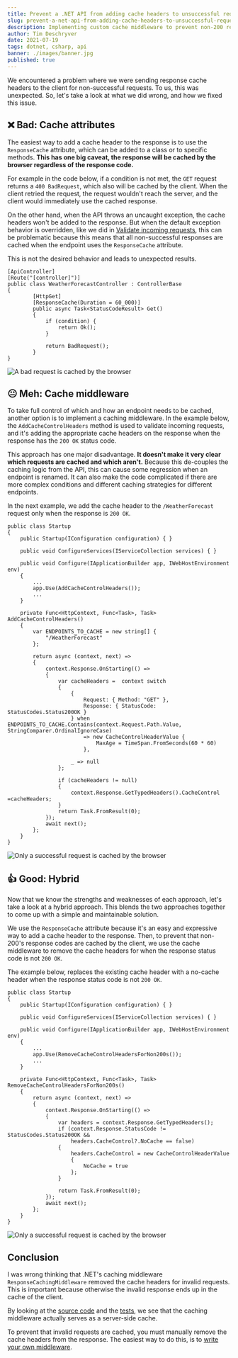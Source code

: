 ```yaml
---
title: Prevent a .NET API from adding cache headers to unsuccessful requests
slug: prevent-a-net-api-from-adding-cache-headers-to-unsuccessful-requests
description: Implementing custom cache middleware to prevent non-200 responses from being cached by a client
author: Tim Deschryver
date: 2021-07-19
tags: dotnet, csharp, api
banner: ./images/banner.jpg
published: true
---
```


We encountered a problem where we were sending response cache headers to the client for non-successful requests.
To us, this was unexpected. So, let's take a look at what we did wrong, and how we fixed this issue.

## ❌ Bad: Cache attributes

The easiest way to add a cache header to the response is to use the `ResponseCache` attribute, which can be added to a class or to specific methods. **This has one big caveat, the response will be cached by the browser regardless of the response code.**

For example in the code below, if a condition is not met, the `GET` request returns a `400 BadRequest`, which also will be cached by the client. When the client retried the request, the request wouldn't reach the server, and the client would immediately use the cached response.

On the other hand, when the API throws an uncaught exception, the cache headers won't be added to the response.
But when the default exception behavior is overridden, like we did in [Validate incoming requests](/blog/creating-a-new-csharp-api-validate-incoming-requests), this can be problematic because this means that all non-successful responses are cached when the endpoint uses the `ResponseCache` attribute.

This is not the desired behavior and leads to unexpected results.

```cs{6, 13}:WeatherForecastController.cs
[ApiController]
[Route("[controller]")]
public class WeatherForecastController : ControllerBase
{
        [HttpGet]
        [ResponseCache(Duration = 60_000)]
        public async Task<StatusCodeResult> Get()
        {
            if (condition) {
                return Ok();
            }

            return BadRequest();
        }
}
```

![A bad request is cached by the browser](./images/bad-cache.png)

## 😐 Meh: Cache middleware

To take full control of which and how an endpoint needs to be cached, another option is to implement a caching middleware.
In the example below, the `AddCacheControlHeaders` method is used to validate incoming requests, and it's adding the appropriate cache headers on the response when the response has the `200 OK` status code.

This approach has one major disadvantage. **It doesn't make it very clear which requests are cached and which aren't.**
Because this de-couples the caching logic from the API, this can cause some regression when an endpoint is renamed.
It can also make the code complicated if there are more complex conditions and different caching strategies for different endpoints.

In the next example, we add the cache header to the `/WeatherForecast` request only when the response is `200 OK`.

```cs{10, 14-45}:Startup.cs
public class Startup
{
    public Startup(IConfiguration configuration) { }

    public void ConfigureServices(IServiceCollection services) { }

    public void Configure(IApplicationBuilder app, IWebHostEnvironment env)
    {
        ...
        app.Use(AddCacheControlHeaders());
        ...
    }

    private Func<HttpContext, Func<Task>, Task> AddCacheControlHeaders()
    {
        var ENDPOINTS_TO_CACHE = new string[] {
            "/WeatherForecast"
        };

        return async (context, next) =>
        {
            context.Response.OnStarting(() =>
            {
                var cacheHeaders =  context switch
                {
                    {
                        Request: { Method: "GET" },
                        Response: { StatusCode: StatusCodes.Status200OK }
                    } when ENDPOINTS_TO_CACHE.Contains(context.Request.Path.Value, StringComparer.OrdinalIgnoreCase)
                        => new CacheControlHeaderValue {
                            MaxAge = TimeSpan.FromSeconds(60 * 60)
                        },

                    _ => null
                };

                if (cacheHeaders != null)
                {
                    context.Response.GetTypedHeaders().CacheControl =cacheHeaders;
                }
                return Task.FromResult(0);
            });
            await next();
        };
    }
}
```

![Only a successful request is cached by the browser](./images/good-cache.png)

## 👍 Good: Hybrid

Now that we know the strengths and weaknesses of each approach, let's take a look at a hybrid approach.
This blends the two approaches together to come up with a simple and maintainable solution.

We use the `ResponseCache` attribute because it's an easy and expressive way to add a cache header to the response.
Then, to prevent that non-200's response codes are cached by the client, we use the cache middleware to remove the cache headers for when the response status code is not `200 OK`.

The example below, replaces the existing cache header with a no-cache header when the response status code is not `200 OK`.

```cs{10, 14-34}:Startup.cs
public class Startup
{
    public Startup(IConfiguration configuration) { }

    public void ConfigureServices(IServiceCollection services) { }

    public void Configure(IApplicationBuilder app, IWebHostEnvironment env)
    {
        ...
        app.Use(RemoveCacheControlHeadersForNon200s());
        ...
    }

    private Func<HttpContext, Func<Task>, Task> RemoveCacheControlHeadersForNon200s()
    {
        return async (context, next) =>
        {
            context.Response.OnStarting(() =>
            {
                var headers = context.Response.GetTypedHeaders();
                if (context.Response.StatusCode != StatusCodes.Status200OK &&
                    headers.CacheControl?.NoCache == false)
                {
                    headers.CacheControl = new CacheControlHeaderValue
                    {
                        NoCache = true
                    };
                }

                return Task.FromResult(0);
            });
            await next();
        };
    }
}
```

![Only a successful request is cached by the browser](./images/good-cache.png)

## Conclusion

I was wrong thinking that .NET's caching middleware `ResponseCachingMiddleware` removed the cache headers for invalid requests.  
This is important because otherwise the invalid response ends up in the cache of the client.

By looking at the [source code](https://github.com/dotnet/aspnetcore/blob/main/src/Middleware/ResponseCaching/src/ResponseCachingMiddleware.cs) and the [tests](https://github.com/dotnet/aspnetcore/blob/main/src/Middleware/ResponseCaching/test/ResponseCachingMiddlewareTests.cs), we see that the caching middleware actually serves as a server-side cache.

To prevent that invalid requests are cached, you must manually remove the cache headers from the response. The easiest way to do this, is to [write your own middleware](#good-hybrid).
